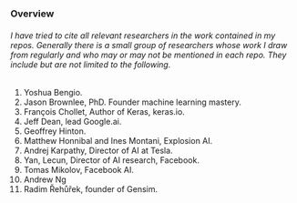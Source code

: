 ### Overview

###### I have tried to cite all relevant researchers in the work contained in my repos. Generally there is a small group of researchers whose work I draw from regularly and who may or may not be mentioned in each repo. They include but are not limited to the following. 


1. Yoshua Bengio. 
2. Jason Brownlee, PhD. Founder machine learning mastery.
3. François Chollet, Author of Keras, keras.io.
4. Jeff Dean, lead Google.ai.
5. Geoffrey Hinton.
6. Matthew Honnibal and Ines Montani, Explosion AI.  
7. Andrej Karpathy, Director of AI at Tesla.
8. Yan, Lecun, Director of AI research, Facebook.
9. Tomas Mikolov, Facebook AI.
10. Andrew Ng
11. Radim Řehůřek, founder of Gensim.




 

